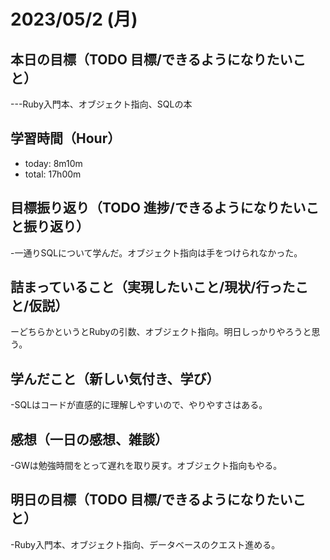 # 2023/05/2 (月)

## 本日の目標（TODO 目標/できるようになりたいこと）

---Ruby入門本、オブジェクト指向、SQLの本

## 学習時間（Hour）

- today: 8m10m
- total: 17h00m

## 目標振り返り（TODO 進捗/できるようになりたいこと振り返り）

-一通りSQLについて学んだ。オブジェクト指向は手をつけられなかった。

## 詰まっていること（実現したいこと/現状/行ったこと/仮説）

ーどちらかというとRubyの引数、オブジェクト指向。明日しっかりやろうと思う。

## 学んだこと（新しい気付き、学び）

-SQLはコードが直感的に理解しやすいので、やりやすさはある。

## 感想（一日の感想、雑談）

-GWは勉強時間をとって遅れを取り戻す。オブジェクト指向もやる。

## 明日の目標（TODO 目標/できるようになりたいこと）

-Ruby入門本、オブジェクト指向、データベースのクエスト進める。